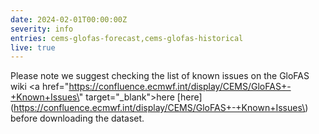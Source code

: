 ```yaml
---
date: 2024-02-01T00:00:00Z
severity: info
entries: cems-glofas-forecast,cems-glofas-historical
live: true
---
```


Please note we suggest checking the list of known issues on the GloFAS wiki
<a href=\"https://confluence.ecmwf.int/display/CEMS/GloFAS+-+Known+Issues\" target=\"_blank\">here</a>
[here](https://confluence.ecmwf.int/display/CEMS/GloFAS+-+Known+Issues\)
before downloading the dataset.
